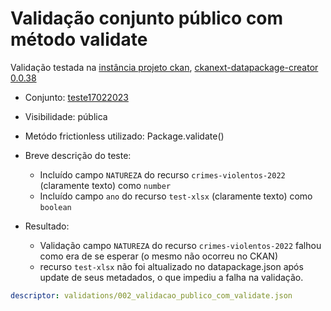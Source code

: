 # Validação conjunto público com método validate

Validação testada na [instância projeto ckan](http://projetockan.cge.mg.gov.br/), [ckanext-datapackage-creator 0.0.38](https://pypi.org/project/ckanext-datapackage-creator/)

- Conjunto: [teste17022023](http://projetockan.cge.mg.gov.br/dataset/teste17022023/)
- Visibilidade: pública
- Metódo frictionless utilizado: Package.validate()
- Breve descrição do teste: 
	- Incluído campo `NATUREZA` do recurso `crimes-violentos-2022` (claramente texto) como `number`
	- Incluído campo `ano` do recurso `test-xlsx` (claramente texto) como `boolean`

- Resultado:
	- Validação campo `NATUREZA` do recurso `crimes-violentos-2022` falhou como era de se esperar (o mesmo não ocorreu no CKAN)
	- recurso `test-xlsx` não foi altualizado no datapackage.json após update de seus metadados, o que impediu a falha na validação.


```yaml report
descriptor: validations/002_validacao_publico_com_validate.json
```
